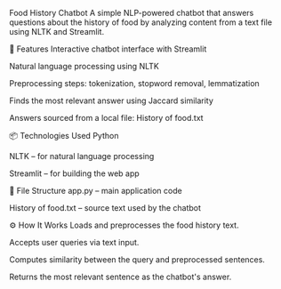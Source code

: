 Food History Chatbot
A simple NLP-powered chatbot that answers questions about the history of food by analyzing content from a text file using NLTK and Streamlit.

🚀 Features
Interactive chatbot interface with Streamlit

Natural language processing using NLTK

Preprocessing steps: tokenization, stopword removal, lemmatization

Finds the most relevant answer using Jaccard similarity

Answers sourced from a local file: History of food.txt

📦 Technologies Used
Python

NLTK – for natural language processing

Streamlit – for building the web app

📁 File Structure
app.py – main application code

History of food.txt – source text used by the chatbot

⚙️ How It Works
Loads and preprocesses the food history text.

Accepts user queries via text input.

Computes similarity between the query and preprocessed sentences.

Returns the most relevant sentence as the chatbot's answer.
